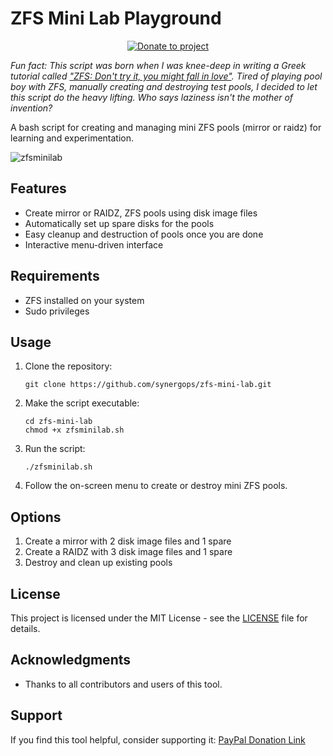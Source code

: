 # ZFS Mini Lab Playground

<p align="center">
    <a href="https://www.paypal.com/cgi-bin/webscr?cmd=_s-xclick&hosted_button_id=SATQ6Y9S3UCSG" target="_blank"><img src="https://img.shields.io/badge/Donate-PayPal-yellow.svg" alt="Donate to project"></a>
</p>

_Fun fact: This script was born when I was knee-deep in writing a Greek tutorial called ["ZFS: Don't try it, you might fall in love"](https://cerebrux.net/2024/09/19/zfs-%ce%bc%ce%b7%ce%bd-%cf%84%ce%bf-%ce%b4%ce%bf%ce%ba%ce%b9%ce%bc%ce%ac%cf%83%ce%b5%ce%b9%cf%82-%ce%b3%ce%b9%ce%b1%cf%84%ce%af-%ce%b8%ce%b1-%cf%83%ce%bf%cf%85-%ce%b1%cf%81%ce%ad%cf%83%ce%b5%ce%b9/). Tired of playing pool boy with ZFS, manually creating and destroying test pools, I decided to let this script do the heavy lifting. Who says laziness isn't the mother of invention?_

A bash script for creating and managing mini ZFS pools (mirror or raidz) for learning and experimentation.

![zfsminilab](https://github.com/user-attachments/assets/750d80ad-57e8-489f-9c61-955cd774e20e)

## Features

- Create mirror or RAIDZ, ZFS pools using disk image files
- Automatically set up spare disks for the pools
- Easy cleanup and destruction of pools once you are done
- Interactive menu-driven interface

## Requirements

- ZFS installed on your system
- Sudo privileges

## Usage

1. Clone the repository:
   ```
   git clone https://github.com/synergops/zfs-mini-lab.git
   ```

2. Make the script executable:
   ```
   cd zfs-mini-lab
   chmod +x zfsminilab.sh
   ```

3. Run the script:
   ```
   ./zfsminilab.sh
   ```

4. Follow the on-screen menu to create or destroy mini ZFS pools.

## Options

1. Create a mirror with 2 disk image files and 1 spare
2. Create a RAIDZ with 3 disk image files and 1 spare
3. Destroy and clean up existing pools

## License

This project is licensed under the MIT License - see the [LICENSE](https://github.com/SynergOps/zfs-mini-lab/blob/master/LICENSE) file for details.

## Acknowledgments

- Thanks to all contributors and users of this tool.

## Support

If you find this tool helpful, consider supporting it:
[PayPal Donation Link](https://www.paypal.me/cerebrux)
